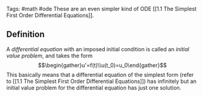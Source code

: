 Tags: #math #ode 
These are an even simpler kind of ODE [[1.1 The Simplest First Order Differential Equations]].
## Definition
A *differential equation* with an imposed initial condition is called an *initial value problem*, and takes the form$$\begin{gather}u'=f(t)\\u(t_0)=u_0\end{gather}$$
This basically means that a differential equation of the simplest form (refer to [[1.1 The Simplest First Order Differential Equations]]) has infinitely but an initial value problem for the differential equation has just one solution.


